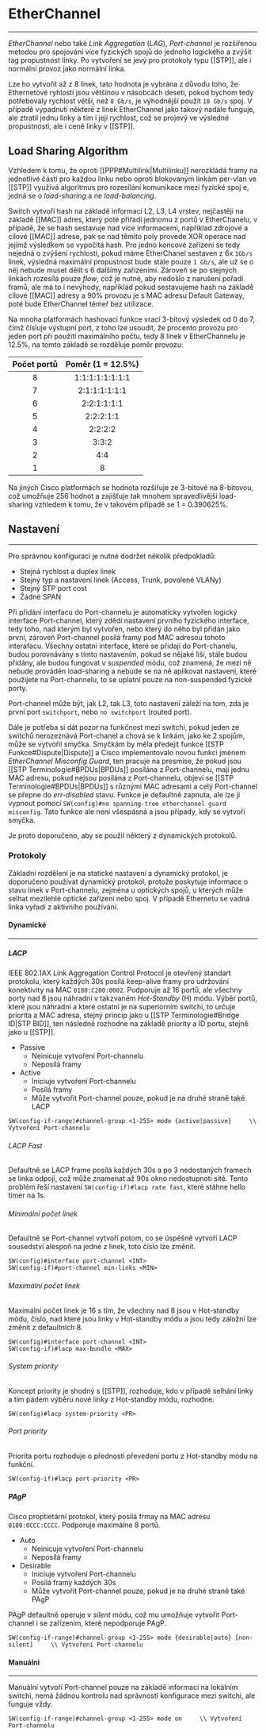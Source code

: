 # EtherChannel
---

*EtherChannel* nebo také *Link Aggregation* (*LAG*), *Port-channel* je rozšířenou metodou pro spojování více fyzických spojů do jednoho logického a zvýšit tag propustnost linky.
Po vytvoření se jevý pro protokoly typu [[STP]], ale i normální provoz jako normální linka. 

Lze ho vytvořit až z 8 linek, tato hodnota je vybrána z důvodu toho, že Ethernetové ryhlosti jsou většinou v násobcách deseti, pokud bychom tedy potřebovaly rychlost větší, než `8 Gb/s`, je výhodnější použít `10 Gb/s` spoj.
V případě vypadnutí některé z linek EtherChannel jako takový nadále funguje, ale ztratil jednu linky a tím i její rychlost, což se projevý ve výsledné propustnosti, ale i ceně linky v [[STP]].

## Load Sharing Algorithm

Vzhledem k tomu, že oproti [[PPP#Multilink|Multilinku]] nerozkládá framy na jednotlivé části pro každou linku nebo oproti blokovaným linkám per-vlan ve [[STP]] využívá algoritmus pro rozesílání komunikace mezi fyzické spoj e, jedná se o *load-sharing* a ne *load-balancing*. 

Switch vytvoří hash na základě informací L2, L3, L4 vrstev, nejčastěji na základě [[MAC]] adres, který poté přiřadí jednomu z portů v EtherChanelu, v případě, že se hash sestavuje nad více informacemi, například zdrojové a cílové [[MAC]] adrese, pak se nad těmito poly provede XOR operace nad jejímž výsledkem se vypočítá hash.
Pro jedno koncové zařízení se tedy nejedná o zvýšení rychlosti, pokud máme EtherChanel sestaven z 6x `1Gb/s` linek, výsledná maximální propustnost bude stále pouze `1 Gb/s`, ale už se o něj nebude muset dělit s 6 dalšímy zařízeními.
Zároveň se po stejných linkách rozesílá pouze *flow*, což je nutné, aby nedošlo z narušení pořadí framů, ale má to i nevýhody, například pokud sestavujeme hash na základě cílové [[MAC]] adresy a 90% provozu je s MAC adresu Default Gateway, poté bude EtherChannel témeř bez utilizace.

Na mnoha platformách hashovací funkce vrací 3-bitový výsledek od 0 do 7, čímž čísluje výstupní port, z toho lze usoudit, že procento provozu pro jeden port při použití maximálního počtu, tedy 8 linek v EtherChannelu je 12.5%, na tomto základě se rozděluje poměr provozu:

|Počet portů|Poměr (1 = 12.5%)|
|:-:|:-:|
|8|1:1:1:1:1:1:1:1|
|7|2:1:1:1:1:1:1|
|6|2:2:1:1:1:1|
|5|2:2:2:1:1|
|4|2:2:2:2|
|3|3:3:2|
|2|4:4|
|1|8|

Na jiných Cisco platformách se hodnota rozšiřuje ze 3-bitové na 8-bitovou, což umožňuje 256 hodnot a zajišťuje tak mnohem spravedlivější load-sharing vzhledem k tomu, že v takovém případě se 1 = 0.390625%.

## Nastavení
---

Pro správnou konfiguraci je nutné dodržet několik předpokladů:

- Stejná rychlost a duplex linek
- Stejný typ a nastavení linek (Access, Trunk, povolené VLANy)
- Stejný STP port cost
- Žádné SPAN

Při přidání interfacu do Port-channelu je automaticky vytvořen logický interface Port-channel, který zdědí nastavení prvního fyzického interface, tedy toho, nad kterým byl vytvořen, nebo který do něho byl přidán jako první, zároveň Port-channel posílá framy pod MAC adresou tohoto interafacu.
Všechny ostatní interface, které se přidají do Port-chanelu, budou porovnávány s tímto nastavením, pokud se nějaké liší, stále budou přidány, ale budou fungovat v *suspended* módu, což znamená, že mezi ně nebude prováděn load-sharing a nebude se na ně aplikovat nastavení, které použijete na Port-channelu, to se uplatní pouze na non-suspended fyzické porty.

Port-channel může být, jak L2, tak L3, toto nastavení záleží na tom, zda je první port `switchport`, nebo `no switchport` (routed port).

Dále je potřeba si dát pozor na funkčnost mezi switchi, pokud jeden ze switchů nerozeznává Port-chanel a chová se k linkám, jako ke 2 spojům, může se vytvořil smyčka.
Smyčkám by měla předejít funkce [[STP Funkce#Dispute|Dispute]] a Cisco implementovalo novou funkci jménem *EtherChannel Misconfig Guard*, ten pracuje na presmise, že pokud jsou [[STP Terminologie#BPDUs|BPDUs]] posílána z Port-channelu, mají jednu MAC adresu, pokud nejsou posílána z Port-channelu, objeví se [[STP Terminologie#BPDUs|BPDUs]] s různými MAC adresami a celý Port-channel se přepne do *err-disabled* stavu. Funkce je defaultně zapnuta, ale lze ji vypnout pomocí `SW(config)#no spanning-tree etherchannel guard misconfig`.
Tato funkce ale není všespásná a jsou případy, kdy se vytvoří smyčka.

Je proto doporučeno, aby se použil některý z dynamických protokolů.

### Protokoly

Základní rozdělení je na statické nastavení a dynamický protokol, je doporučeno používat dynamický protokol, protože poskytuje informace o stavu linek v Port-channelu, zejména u optických spojů, u kterých může selhat mezilehlé optické zařízení nebo spoj. V případě Ethernetu se vadná linka vyřadí z aktivního používání.

#### Dynamické
---

##### LACP

IEEE 802.1AX Link Aggregation Control Protocol je otevřený standart protokolu, který každých 30s posílá keep-alive framy pro udržování konektivity na MAC `0180:C200:0002`.
Podporuje až 16 portů, ale všechny porty nad 8 jsou náhradní v takzvaném *Hot-Standby* (H) módu. Výběr portů, které jsou náhradní a které ostatní je na superiorním switchi, to určuje priorita a MAC adresa, stejný princip jako u [[STP Terminologie#Bridge ID|STP BID]], ten následně rozhodne na základě priority a ID portu, stejně jako u [[STP]].

- Passive
  - Neinicuje vytvoření Port-channelu 
  - Neposílá framy
- Active
  - Iniciuje vytvoření Port-channelu
  - Posílá framy
  - Může vytvořit Port-channel pouze, pokud je na druhé straně také LACP

```
SW(config-if-range)#channel-group <1-255> mode {active|passive}     \\ Vytvoření Port-channelu
```

###### LACP Fast

Defaultně se LACP frame posílá každých 30s a po 3 nedostaných framech se linka odpojí, což může znamenat až 90s okno nedostupnoti sítě.
Tento problém řeší nastavení `SW(config-if)#lacp rate fast`, které stáhne hello timer na 1s.

###### Minimální počet linek

Defaultně se Port-channel vytvoří potom, co se úspěšně vytvoří LACP sousedství alespoň na jedné z linek, toto číslo lze změnit.

```
SW(config)#interface port-channel <INT>
SW(config-if)#port-channel min-links <MIN>
```

###### Maximální počet linek

Maximální počet linek je 16 s tím, že všechny nad 8 jsou v Hot-standby módu, číslo, nad které jsou linky v Hot-standby módu a jsou tedy záložní lze změnit z defaultních 8.

```
SW(config)#interface port-channel <INT>
SW(config-if)#lacp max-bundle <MAX>
```

###### System priority

Koncept priority je shodný s [[STP]], rozhoduje, kdo v případě selhání linky a tím pádem výběru nové linky z Hot-standby módu, rozhodne.

```
SW(config)#lacp system-priority <PR>
```

###### Port priority

Priorita portu rozhoduje o přednosti převedení portu z Hot-standby módu na funkční.

```
SW(config-if)#lacp port-priority <PR>
```

##### PAgP

Cisco proptietární protokol, který posílá frmay na MAC adresu `0100:0CCC:CCCC`.
Podporuje maximálne 8 portů.

- Auto
  - Neinicuje vytvoření Port-channelu 
  - Neposílá framy
- Desirable
    - Iniciuje vytvoření Port-channelu
  - Posílá framy každých 30s
  - Může vytvořit Port-channel pouze, pokud je na druhé straně také PAgP

PAgP defaultně operuje v *silent* módu, což mu umožňuje vytvořit Port-channel i se zařízením, které nepodporuje PAgP.

```
SW(config-if-range)#channel-group <1-255> mode {desirable|auto} [non-silent]     \\ Vytvoření Port-channelu
```

#### Manuální
---

Manuální vytvoří Port-channel pouze na základě informací na lokálním switchi, nemá žádnou kontrolu nad správností konfigurace mezi switchi, ale funguje vždy.

```
SW(config-if-range)#channel-group <1-255> mode on     \\ Vytvoření Port-channelu
```